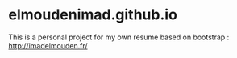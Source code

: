 # elmoudenimad.github.io

This is a personal project for my own resume based on bootstrap : http://imadelmouden.fr/
